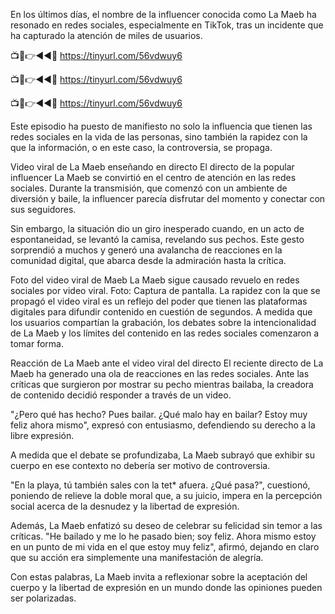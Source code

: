 En los últimos días, el nombre de la influencer conocida como La Maeb ha resonado en redes sociales, especialmente en TikTok, tras un incidente que ha capturado la atención de miles de usuarios.


📺📱👉◄◄🔴 https://tinyurl.com/56vdwuy6

📺📱👉◄◄🔴 https://tinyurl.com/56vdwuy6

📺📱👉◄◄🔴 https://tinyurl.com/56vdwuy6



Este episodio ha puesto de manifiesto no solo la influencia que tienen las redes sociales en la vida de las personas, sino también la rapidez con la que la información, o en este caso, la controversia, se propaga.

Video viral de La Maeb enseñando en directo
El directo de la popular influencer La Maeb se convirtió en el centro de atención en las redes sociales. Durante la transmisión, que comenzó con un ambiente de diversión y baile, la influencer parecía disfrutar del momento y conectar con sus seguidores.

Sin embargo, la situación dio un giro inesperado cuando, en un acto de espontaneidad, se levantó la camisa, revelando sus pechos. Este gesto sorprendió a muchos y generó una avalancha de reacciones en la comunidad digital, que abarca desde la admiración hasta la crítica.

Foto del video viral de Maeb 
La Maeb sigue causado revuelo en redes sociales por video viral. Foto: Captura de pantalla.
La rapidez con la que se propagó el video viral es un reflejo del poder que tienen las plataformas digitales para difundir contenido en cuestión de segundos. A medida que los usuarios compartían la grabación, los debates sobre la intencionalidad de La Maeb y los límites del contenido en las redes sociales comenzaron a tomar forma.

Reacción de La Maeb ante el video viral del directo
El reciente directo de La Maeb ha generado una ola de reacciones en las redes sociales. Ante las críticas que surgieron por mostrar su pecho mientras bailaba, la creadora de contenido decidió responder a través de un video.

"¿Pero qué has hecho? Pues bailar. ¿Qué malo hay en bailar? Estoy muy feliz ahora mismo", expresó con entusiasmo, defendiendo su derecho a la libre expresión.

A medida que el debate se profundizaba, La Maeb subrayó que exhibir su cuerpo en ese contexto no debería ser motivo de controversia.


"En la playa, tú también sales con la tet* afuera. ¿Qué pasa?", cuestionó, poniendo de relieve la doble moral que, a su juicio, impera en la percepción social acerca de la desnudez y la libertad de expresión.

Además, La Maeb enfatizó su deseo de celebrar su felicidad sin temor a las críticas. "He bailado y me lo he pasado bien; soy feliz. Ahora mismo estoy en un punto de mi vida en el que estoy muy feliz", afirmó, dejando en claro que su acción era simplemente una manifestación de alegría.

Con estas palabras, La Maeb invita a reflexionar sobre la aceptación del cuerpo y la libertad de expresión en un mundo donde las opiniones pueden ser polarizadas.
